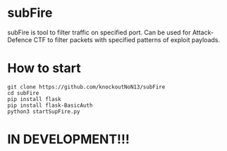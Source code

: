 # subFire

subFire is tool to filter traffic on specified port. Can be used for Attack-Defence CTF to filter packets with specified patterns of exploit payloads.

# How to start

```
git clone https://github.com/knockoutNoN13/subFire
cd subFire
pip install flask
pip install flask-BasicAuth
python3 startSupFire.py
```

# IN DEVELOPMENT!!!
